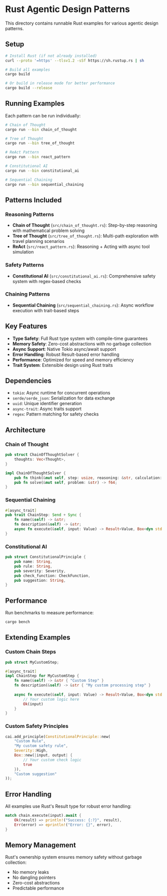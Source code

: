 # Rust Agentic Design Patterns

This directory contains runnable Rust examples for various agentic design patterns.

## Setup

```bash
# Install Rust (if not already installed)
curl --proto '=https' --tlsv1.2 -sSf https://sh.rustup.rs | sh

# Build all examples
cargo build

# Or build in release mode for better performance
cargo build --release
```

## Running Examples

Each pattern can be run individually:

```bash
# Chain of Thought
cargo run --bin chain_of_thought

# Tree of Thought
cargo run --bin tree_of_thought

# ReAct Pattern
cargo run --bin react_pattern

# Constitutional AI
cargo run --bin constitutional_ai

# Sequential Chaining
cargo run --bin sequential_chaining
```

## Patterns Included

### Reasoning Patterns

- **Chain of Thought** (`src/chain_of_thought.rs`): Step-by-step reasoning with mathematical problem solving
- **Tree of Thought** (`src/tree_of_thought.rs`): Multi-path exploration with travel planning scenarios
- **ReAct** (`src/react_pattern.rs`): Reasoning + Acting with async tool simulation

### Safety Patterns

- **Constitutional AI** (`src/constitutional_ai.rs`): Comprehensive safety system with regex-based checks

### Chaining Patterns

- **Sequential Chaining** (`src/sequential_chaining.rs`): Async workflow execution with trait-based steps

## Key Features

- **Type Safety**: Full Rust type system with compile-time guarantees
- **Memory Safety**: Zero-cost abstractions with no garbage collection
- **Async Support**: Native Tokio async/await support
- **Error Handling**: Robust Result-based error handling
- **Performance**: Optimized for speed and memory efficiency
- **Trait System**: Extensible design using Rust traits

## Dependencies

- `tokio`: Async runtime for concurrent operations
- `serde/serde_json`: Serialization for data exchange
- `uuid`: Unique identifier generation
- `async-trait`: Async traits support
- `regex`: Pattern matching for safety checks

## Architecture

### Chain of Thought
```rust
pub struct ChainOfThoughtSolver {
    thoughts: Vec<Thought>,
}

impl ChainOfThoughtSolver {
    pub fn think(&mut self, step: usize, reasoning: &str, calculation: Option<&str>, result: Option<f64>);
    pub fn solve(&mut self, problem: &str) -> f64;
}
```

### Sequential Chaining
```rust
#[async_trait]
pub trait ChainStep: Send + Sync {
    fn name(&self) -> &str;
    fn description(&self) -> &str;
    async fn execute(&self, input: Value) -> Result<Value, Box<dyn std::error::Error + Send + Sync>>;
}
```

### Constitutional AI
```rust
pub struct ConstitutionalPrinciple {
    pub name: String,
    pub rule: String,
    pub severity: Severity,
    pub check_function: CheckFunction,
    pub suggestion: String,
}
```

## Performance

Run benchmarks to measure performance:

```bash
cargo bench
```

## Extending Examples

### Custom Chain Steps
```rust
pub struct MyCustomStep;

#[async_trait]
impl ChainStep for MyCustomStep {
    fn name(&self) -> &str { "Custom Step" }
    fn description(&self) -> &str { "My custom processing step" }
    
    async fn execute(&self, input: Value) -> Result<Value, Box<dyn std::error::Error + Send + Sync>> {
        // Your custom logic here
        Ok(input)
    }
}
```

### Custom Safety Principles
```rust
cai.add_principle(ConstitutionalPrinciple::new(
    "Custom Rule",
    "My custom safety rule",
    Severity::High,
    Box::new(|input, output| {
        // Your custom check logic
        true
    }),
    "Custom suggestion"
));
```

## Error Handling

All examples use Rust's Result type for robust error handling:

```rust
match chain.execute(input).await {
    Ok(result) => println!("Success: {:?}", result),
    Err(error) => eprintln!("Error: {}", error),
}
```

## Memory Management

Rust's ownership system ensures memory safety without garbage collection:
- No memory leaks
- No dangling pointers  
- Zero-cost abstractions
- Predictable performance